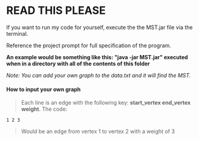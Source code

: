 # READ THIS PLEASE

If you want to run my code for yourself, execute the the MST.jar file via the terminal.

Reference the project prompt for full specification of the program.

**An example would be something like this: "java -jar MST.jar" executed when in a directory with all of the contents of this folder**

*Note: You can add your own graph to the data.txt and it will find the MST.*

#### How to input your own graph ####
>Each line is an edge with the following key: **start_vertex end_vertex weight**. 
>The code:
~~~
1 2 3
~~~
>Would be an edge from vertex 1 to vertex 2 with a weight of 3
